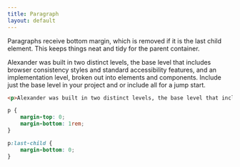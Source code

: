 ```yaml
---
title: Paragraph
layout: default
---
```


Paragraphs receive bottom margin, which is removed if it is the last child element. This keeps things neat and tidy for the parent container.

<div class="stage">
    <p>Alexander was built in two distinct levels, the base level that includes browser consistency styles and standard accessibility features, and an implementation level, broken out into elements and components. Include just the base level in your project and or include all for a jump start.</p>
</div>

```html
<p>Alexander was built in two distinct levels, the base level that includes browser consistency styles and standard accessibility features, and an implementation level, broken out into elements and components. Include just the base level in your project and or include all for a jump start.</p>
```

```css
p {
    margin-top: 0;
    margin-bottom: 1rem;
}

p:last-child {
    margin-bottom: 0;
}
```